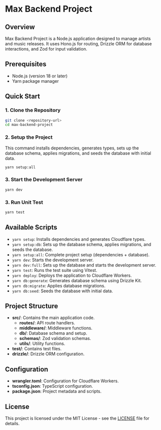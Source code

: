 # Max Backend Project

## Overview

Max Backend Project is a Node.js application designed to manage artists and music releases. It uses Hono.js for routing, Drizzle ORM for database interactions, and Zod for input validation.

## Prerequisites

- Node.js (version 18 or later)
- Yarn package manager

## Quick Start

### 1. Clone the Repository

```bash
git clone <repository-url>
cd max-backend-project
```

### 2. Setup the Project

This command installs dependencies, generates types, sets up the database schema, applies migrations, and seeds the database with initial data.

```bash
yarn setup:all
```

### 3. Start the Development Server

```bash
yarn dev
```

### 3. Run Unit Test

```bash
yarn test
```

## Available Scripts

- `yarn setup`: Installs dependencies and generates Cloudflare types.
- `yarn setup:db`: Sets up the database schema, applies migrations, and seeds the database.
- `yarn setup:all`: Complete project setup (dependencies + database).
- `yarn dev`: Starts the development server.
- `yarn dev:full`: Sets up the database and starts the development server.
- `yarn test`: Runs the test suite using Vitest.
- `yarn deploy`: Deploys the application to Cloudflare Workers.
- `yarn db:generate`: Generates database schema using Drizzle Kit.
- `yarn db:migrate`: Applies database migrations.
- `yarn db:seed`: Seeds the database with initial data.

## Project Structure

- **src/**: Contains the main application code.
  - **routes/**: API route handlers.
  - **middleware/**: Middleware functions.
  - **db/**: Database schema and setup.
  - **schemas/**: Zod validation schemas.
  - **utils/**: Utility functions.
- **test/**: Contains test files.
- **drizzle/**: Drizzle ORM configuration.

## Configuration

- **wrangler.toml**: Configuration for Cloudflare Workers.
- **tsconfig.json**: TypeScript configuration.
- **package.json**: Project metadata and scripts.

## License

This project is licensed under the MIT License - see the [LICENSE](LICENSE) file for details.
